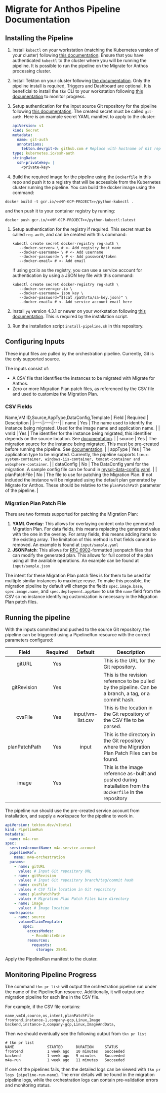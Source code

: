 # Migrate for Anthos Pipeline Documentation

## Installing the Pipeline

1. Install `kubectl` on your workstation (matching the Kubernetes version of your cluster) following [this documentation](https://kubernetes.io/docs/tasks/tools/#kubectl). Ensure that you have authenticated `kubectl` to the cluster where you will be running the pipeline. It is possible to run the pipeline on the Migrate for Anthos processing cluster.

1. Install Tekton on your cluster following [the documentation](https://tekton.dev/docs/getting-started/#installation). Only the pipeline install is required, Triggers and Dashboard are optional. It is beneficial to install the `tkn` CLI to your workstation following [this documentation](https://tekton.dev/docs/getting-started/#set-up-the-cli) to monitor progress.

1. Setup authentication for the input source Git repository for the pipeline following [this documentation](https://tekton.dev/docs/pipelines/auth/#configuring-authentication-for-git). The created secret must be called `git-auth`. Here is an example secret YAML manifest to apply to the cluster:

   ```yaml
   apiVersion: v1
   kind: Secret
   metadata:
     name: git-auth
     annotations:
       tekton.dev/git-0: github.com # Replace with hostname of Git repository
   type: kubernetes.io/ssh-auth
   stringData:
     ssh-privatekey: |
       <private-key>
   ```

1. Build the required image for the pipeline using the `Dockerfile` in this repo and push it to a registry that will be accessible from the Kubernetes cluster running the pipeline. You can build the docker image using the command:
``` shell
docker build -t gcr.io/<<MY-GCP-PROJECT>>/python-kubectl .
```
and then push it to your container registry by running:
``` shell
docker push gcr.io/<<MY-GCP-PROJECT>>/python-kubectl:latest
```

1. Setup authentication for the registry if required. This secret must be called `reg-auth`, and can be created with this command:

   ```shell
   kubectl create secret docker-registry reg-auth \
      --docker-server= \ # <- Add registry host name
      --docker-username= \ # <- Add username
      --docker-password= \ # <- Add password/token
      --docker-email= # <- Add email
   ```

   If using gcr.io as the registry, you can use a service account for authentication by using a JSON key file with this command:

   ```shell
   kubectl create secret docker-registry reg-auth \
      --docker-server=gcr.io \
      --docker-username=_json_key \
      --docker-password="$(cat /path/to/sa-key.json)" \
      --docker-email= # <- Add service account email here
   ```

1. Install `yq` version 4.3.1 or newer on your workstation following [this documentation](https://mikefarah.gitbook.io/yq/#install). This is required by the installation script.

1. Run the installation script `install-pipeline.sh` in this repository.

## Configuring Inputs

These input files are pulled by the orchestration pipeline. Currently, Git is the only supported source.

The inputs consist of:

* A CSV file that identifies the instances to be migrated with Migrate for Anthos.
* Zero or more Migration Plan patch files, as referenced by the CSV file and used to customize the Migration Plan.

### CSV Fields
Name,VM ID,Source,AppType,DataConfig,Template
| Field | Required | Description |
|:---:|:---:|---|
| name | Yes | The name used to identify the instance being migrated. Used for the image name and application name. |
| vmId | Yes | The identifier for the instance being migrated, this identifier depends on the source location. See [documentation](https://cloud.google.com/migrate/anthos/docs/creating-a-migration#before_you_begin). |
| source | Yes | The migration source for the instance being migrated. This must be pre-created before running the pipeline. See [documentation](https://cloud.google.com/migrate/anthos/docs/adding-a-migration-source). |
| appType | Yes | The application type to be migrated. Currently, the pipeline supports `linux-system-container, windows-iis-container, tomcat-container and websphere-container`. |
| dataConfig | No | The DataConfig yaml for the migration. A sample config file can be found in [mysql-data-config.yaml](../input/mysql-data-config.yaml). |
| planPatchFile | No | The file to use for patching the Migration Plan. If not included the instance will be migrated using the default plan generated by Migrate for Anthos. These should be relative to the `planPatchPath` parameter of the pipeline. |

### Migration Plan Patch File

There are two formats supported for patching the Migration Plan:

1. **YAML Overlay**: This allows for overlaying content onto the generated Migration Plan. For data fields, this means replacing the generated value with the one in the overlay. For array fields, this means adding items to the existing array. The limitation of this method is that fields cannot be removed. An example is found at `input/sample.yaml`
1. **JSONPatch**: This allows for [RFC 6902](https://datatracker.ietf.org/doc/html/rfc6902)-formatted jsonpatch files that can modify the generated plan. This allows for full control of the plan using all the available operations. An example can be found at `input/sample.json`

The intent for these Migration Plan patch files is for them to be used for multiple similar instances to maximize reuse. To make this possible, the migration pipeline by default will change the fields `spec.image.base`, `spec.image.name`, and `spec.deployment.appName` to use the `name` field from the CSV so no instance identifying customization is necessary in the Migration Plan patch files.

## Running the pipeline

With the inputs committed and pushed to the source Git repository, the pipeline can be triggered using a PipelineRun resource with the correct parameters configured:

| Field | Required | Default | Description |
|:---:|:---:|:---:|---|
| gitURL | Yes | | This is the URL for the Git repository. |
| gitRevision | Yes | | This is the revision reference to be pulled by the pipeline. Can be a branch, a tag, or a commit hash. |
| cvsFile | Yes | input/vm-list.csv | This is the location in the Git repository of the CSV file to be parsed. |
| planPatchPath | Yes | input | This is the directory in the Git repository where the Migration Plan Patch Files can be found. |
| image | Yes | | This is the image reference as-built and pushed during installation from the `Dockerfile` in the repository |

The pipeline run should use the pre-created service account from installation, and supply a workspace for the pipeline to work in.

```yaml
apiVersion: tekton.dev/v1beta1
kind: PipelineRun
metadata:
  name: m4a-run
spec:
  serviceAccountName: m4a-service-account
  pipelineRef:
    name: m4a-orchestration
  params:
    - name: gitURL
      value: # Input Git repository URL
    - name: gitRevision
      value: # Input Git repository branch/tag/commit hash
    - name: cvsFile
      value: # CSV file location in Git repository
    - name: planPatchPath
      value: # Migration Plan Patch Files base directory
    - name: image
      value: # Image location
  workspaces:
    - name: source
      volumeClaimTemplate:
        spec:
          accessModes:
            - ReadWriteOnce
          resources:
            requests:
              storage: 256Mi
```

Apply the PipelineRun manifest to the cluster.

## Monitoring Pipeline Progress

The command `tkn pr list` will output the orchestration pipeline run under the name of the PipelineRun resource.
Additionally, it will output one migration pipeline for each line in the CSV file.

For example, if the CSV file contains:

```csv
name,vmId,source,os,intent,planPatchFile
frontend,instance-1,company-gcp,Linux,Image
backend,instance-2,company-gcp,Linux,ImageAndData,
```

Then we should eventually see the following output from `tkn pr list`

```shell
# tkn pr list
NAME               STARTED      DURATION     STATUS
frontend           1 week ago   10 minutes   Succeeded
backend            1 week ago   9 minutes    Succeeded
m4a-run            1 week ago   11 minutes   Succeeded
```

If one of the pipelines fails, then the detailed logs can be viewed with `tkn pr logs {pipeline-run-name}`. The error details will be found in the migration pipeline logs, while the orchestration logs can contain pre-validation errors and monitoring status.
